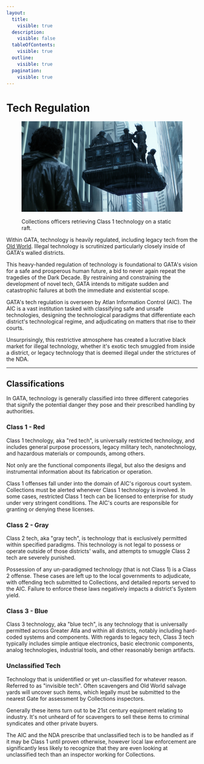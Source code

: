 ```yaml
---
layout:
  title:
    visible: true
  description:
    visible: false
  tableOfContents:
    visible: true
  outline:
    visible: true
  pagination:
    visible: true
---
```


# Tech Regulation

<figure><img src="../../../.gitbook/assets/nomoney420_armed_police_loading_up_sensitive_cargo_on_hovering__d114fca5-3f6e-473b-b31c-927a4ea1e6c4.png" alt=""><figcaption><p>Collections officers retrieving Class 1 technology on a static raft.</p></figcaption></figure>

Within GATA, technology is heavily regulated, including legacy tech from the [Old World](../../../overview/history/the-old-world.md). Illegal technology is scrutinized particularly closely inside of GATA's walled districts.

This heavy-handed regulation of technology is foundational to GATA's vision for a safe and prosperous human future, a bid to never again repeat the tragedies of the Dark Decade. By restraining and constraining the development of novel tech, GATA intends to mitigate sudden and catastrophic failures at both the immediate and existential scope.

GATA's tech regulation is overseen by Atlan Information Control (AIC). The AIC is a vast institution tasked with classifying safe and unsafe technologies, designing the technological paradigms that differentiate each district's technological regime, and adjudicating on matters that rise to their courts.

Unsurprisingly, this restrictive atmosphere has created a lucrative black market for illegal technology, whether it's exotic tech smuggled from inside a district, or legacy technology that is deemed illegal under the strictures of the NDA.

***

## Classifications

In GATA, technology is generally classified into three different categories that signify the potential danger they pose and their prescribed handling by authorities.

### Class 1 - Red

Class 1 technology, aka "red tech", is universally restricted technology, and includes general purpose processors, legacy military tech, nanotechnology, and hazardous materials or compounds, among others.

Not only are the functional components illegal, but also the designs and instrumental information about its fabrication or operation.

Class 1 offenses fall under into the domain of AIC's rigorous court system. Collections must be alerted whenever Class 1 technology is involved. In some cases, restricted Class 1 tech can be licensed to enterprise for study under very stringent conditions. The AIC's courts are responsible for granting or denying these licenses.

### Class 2 - Gray

Class 2 tech, aka "gray tech", is technology that is exclusively permitted within specified paradigms. This technology is not legal to possess or operate outside of those districts' walls, and attempts to smuggle Class 2 tech are severely punished.

Possession of any un-paradigmed technology (that is not Class 1) is a Class 2 offense. These cases are left up to the local governments to adjudicate, with offending tech submitted to Collections, and detailed reports served to the AIC. Failure to enforce these laws negatively impacts a district's System yield.

### Class 3 - Blue

Class 3 technology, aka "blue tech", is any technology that is universally permitted across Greater Atla and within all districts, notably including hard-coded systems and components. With regards to legacy tech, Class 3 tech typically includes simple antique electronics, basic electronic components, analog technologies, industrial tools, and other reasonably benign artifacts.

### Unclassified Tech

Technology that is unidentified or yet un-classified for whatever reason. Referred to as "invisible tech". Often scavengers and Old World salvage yards will uncover such items, which legally must be submitted to the nearest Gate for assessment by Collections inspectors.

Generally these items turn out to be 21st century equipment relating to industry. It's not unheard of for scavengers to sell these items to criminal syndicates and other private buyers.

The AIC and the NDA prescribe that unclassified tech is to be handled as if it may be Class 1 until proven otherwise, however local law enforcement are significantly less likely to recognize that they are even looking at unclassified tech than an inspector working for Collections.
